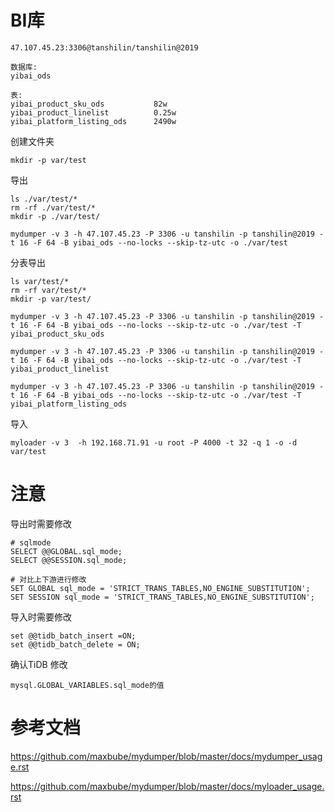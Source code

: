 # BI库

```
47.107.45.23:3306@tanshilin/tanshilin@2019

数据库:
yibai_ods

表:
yibai_product_sku_ods			82w
yibai_product_linelist			0.25w
yibai_platform_listing_ods		2490w
```

创建文件夹

```
mkdir -p var/test
```

导出

```
ls ./var/test/*
rm -rf ./var/test/*
mkdir -p ./var/test/

mydumper -v 3 -h 47.107.45.23 -P 3306 -u tanshilin -p tanshilin@2019 -t 16 -F 64 -B yibai_ods --no-locks --skip-tz-utc -o ./var/test
```

分表导出

```
ls var/test/*
rm -rf var/test/*
mkdir -p var/test/

mydumper -v 3 -h 47.107.45.23 -P 3306 -u tanshilin -p tanshilin@2019 -t 16 -F 64 -B yibai_ods --no-locks --skip-tz-utc -o ./var/test -T yibai_product_sku_ods

mydumper -v 3 -h 47.107.45.23 -P 3306 -u tanshilin -p tanshilin@2019 -t 16 -F 64 -B yibai_ods --no-locks --skip-tz-utc -o ./var/test -T yibai_product_linelist

mydumper -v 3 -h 47.107.45.23 -P 3306 -u tanshilin -p tanshilin@2019 -t 16 -F 64 -B yibai_ods --no-locks --skip-tz-utc -o ./var/test -T yibai_platform_listing_ods
```

导入

```
myloader -v 3  -h 192.168.71.91 -u root -P 4000 -t 32 -q 1 -o -d var/test
```

# 注意

导出时需要修改

```
# sqlmode
SELECT @@GLOBAL.sql_mode;
SELECT @@SESSION.sql_mode;

# 对比上下游进行修改
SET GLOBAL sql_mode = 'STRICT_TRANS_TABLES,NO_ENGINE_SUBSTITUTION';
SET SESSION sql_mode = 'STRICT_TRANS_TABLES,NO_ENGINE_SUBSTITUTION';

```

导入时需要修改

```
set @@tidb_batch_insert =ON;
set @@tidb_batch_delete = ON;
```

确认TiDB 修改

```
mysql.GLOBAL_VARIABLES.sql_mode的值
```



# 参考文档

<https://github.com/maxbube/mydumper/blob/master/docs/mydumper_usage.rst>

<https://github.com/maxbube/mydumper/blob/master/docs/myloader_usage.rst>